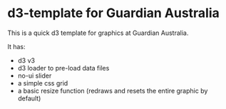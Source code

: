 # d3-template for Guardian Australia

This is a quick d3 template for graphics at Guardian Australia.

It has:

* d3 v3
* d3 loader to pre-load data files
* no-ui slider
* a simple css grid
* a basic resize function (redraws and resets the entire graphic by default)
